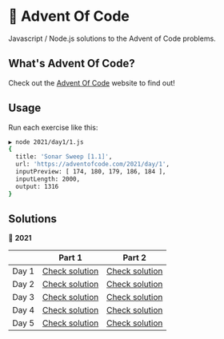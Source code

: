 # 👾 Advent Of Code

Javascript / Node.js solutions to the Advent of Code problems.

## What's Advent Of Code?

Check out the [Advent Of Code](https://adventofcode.com) website to find out!

## Usage

Run each exercise like this:

```bash
▶ node 2021/day1/1.js
{
  title: 'Sonar Sweep [1.1]',
  url: 'https://adventofcode.com/2021/day/1',
  inputPreview: [ 174, 180, 179, 186, 184 ],
  inputLength: 2000,
  output: 1316
}
```

## Solutions

 📆 **2021**

|       | Part 1                           | Part 2                           |
|-------|----------------------------------|----------------------------------|
| Day 1 | [Check solution](2021/day1/1.js) | [Check solution](2021/day1/2.js) |
| Day 2 | [Check solution](2021/day2/1.js) | [Check solution](2021/day2/2.js) |
| Day 3 | [Check solution](2021/day3/1.js) | [Check solution](2021/day3/2.js) |
| Day 4 | [Check solution](2021/day4/1.js) | [Check solution](2021/day4/2.js) |
| Day 5 | [Check solution](2021/day5/1.js) | [Check solution](2021/day5/2.js) |

